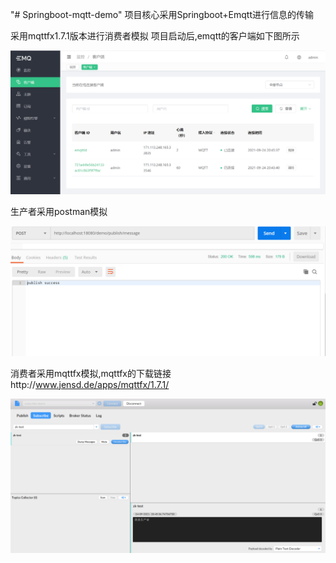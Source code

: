 "# Springboot-mqtt-demo" 
项目核心采用Springboot+Emqtt进行信息的传输

采用mqttfx1.7.1版本进行消费者模拟
项目启动后,emqtt的客户端如下图所示


![](images/img.png)


生产者采用postman模拟


![](images/img_1.png)


消费者采用mqttfx模拟,mqttfx的下载链接http://www.jensd.de/apps/mqttfx/1.7.1/


![](images/img_2.png)